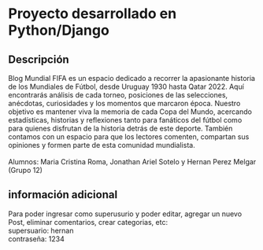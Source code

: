 # Proyecto desarrollado en Python/Django
## Descripción
Blog Mundial FIFA es un espacio dedicado a recorrer la apasionante historia de los Mundiales de Fútbol, desde Uruguay 1930 hasta Qatar 2022. Aquí encontrarás análisis de cada torneo, posiciones de las selecciones, anécdotas, curiosidades y los momentos que marcaron época. Nuestro objetivo es mantener viva la memoria de cada Copa del Mundo, acercando estadísticas, historias y reflexiones tanto para fanáticos del fútbol como para quienes disfrutan de la historia detrás de este deporte. También contamos con un espacio para que los lectores comenten, compartan sus opiniones y formen parte de esta comunidad mundialista.<br>
<br>Alumnos: Maria Cristina Roma, Jonathan Ariel Sotelo y Hernan Perez Melgar (Grupo 12)
## información adicional
Para poder ingresar como superusurio y poder editar, agregar un nuevo Post, eliminar comentarios, crear categorias, etc:<br>
supersuario: hernan <br>
contraseña: 1234



